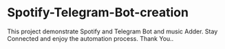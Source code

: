 # Spotify-Telegram-Bot-creation
This project demonstrate Spotify and Telegram Bot and music Adder.
Stay Connected and enjoy the automation process.
Thank You..
